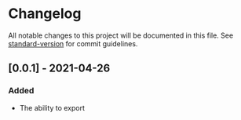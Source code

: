 # Changelog

All notable changes to this project will be documented in this file. See [standard-version](https://github.com/conventional-changelog/standard-version) for commit guidelines.

## [0.0.1] - 2021-04-26

### Added

- The ability to export
